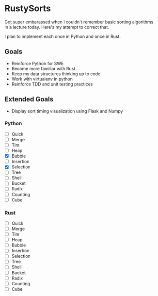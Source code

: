 # RustySorts

Got super embarassed when I couldn't remember basic sorting algorithms
in a lecture today. Here's my attempt to correct that.

I plan to implement each once in Python and once in Rust.

## Goals

* Reinforce Python for SWE
* Become more familiar with Rust
* Keep my data structures thinking up to code
* Work with virtualenv in python
* Reinforce TDD and unit testing practices

## Extended Goals

* Display sort timing visualization using Flask and Numpy

### Python
- [ ] Quick
- [ ] Merge
- [ ] Tim
- [ ] Heap
- [x] Bubble
- [ ] Insertion
- [x] Selection
- [ ] Tree
- [ ] Shell
- [ ] Bucket
- [ ] Radix
- [ ] Counting
- [ ] Cube

### Rust
- [ ] Quick
- [ ] Merge
- [ ] Tim
- [ ] Heap
- [ ] Bubble
- [ ] Insertion
- [ ] Selection
- [ ] Tree
- [ ] Shell
- [ ] Bucket
- [ ] Radix
- [ ] Counting
- [ ] Cube

